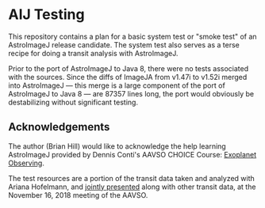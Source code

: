 AIJ Testing
===========

This repository contains a plan for a basic system test or "smoke test"
of an AstroImageJ release candidate. The system test also serves as a
terse recipe for doing a transit analysis with AstroImageJ.

Prior to the port of AstroImageJ to Java 8, there were no tests
associated with the sources. Since the diffs of ImageJA from
v1.47i to v1.52i merged into AstroImageJ &mdash; this merge
is a large component of the port of AstroImageJ to Java 8 &mdash; 
are 87357 lines long, the port would obviously be destabilizing
without significant testing.

Acknowledgements
----------------

The author (Brian Hill) would like to acknowledge the help learning
AstroImageJ provided by Dennis Conti's AAVSO CHOICE Course: [Exoplanet
Observing](https://www.aavso.org/exoplanet-observing-choice-course).

The test resources are a portion of the transit data taken and
analyzed with Ariana Hofelmann, and
[jointly presented](http://physics.stmarys-ca.edu/observatory/resources/SteppingStones-AAVSO-2018-11-16.pdf)
along with other transit data, at the November 16, 2018 meeting of the AAVSO.
